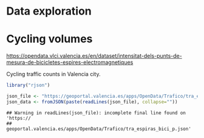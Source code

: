 Data exploration
================

# Cycling volumes

<https://opendata.vlci.valencia.es/en/dataset/intensitat-dels-punts-de-mesura-de-bicicletes-espires-electromagnetiques>

Cycling traffic counts in Valencia city.

``` r
library("rjson")

json_file <- "https://geoportal.valencia.es/apps/OpenData/Trafico/tra_espiras_bici_p.json"
json_data <- fromJSON(paste(readLines(json_file), collapse=""))
```

    ## Warning in readLines(json_file): incomplete final line found on 'https://
    ## geoportal.valencia.es/apps/OpenData/Trafico/tra_espiras_bici_p.json'
